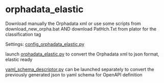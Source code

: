 # orphadata_elastic

Download manually the Orphadata xml or use some scripts
from download_new_orpha.bat
AND download PatHch.Txt from plator for the classification tag

Settings: [config_orphadata_elastic.py](./config_orphadata_elastic.py)

launch [orphadata_elastic.py](./orphadata_elastic.py) to convert
the Orphadata xml to json format, elastic ready

[yaml_schema_descriptor.py](./yaml_schema_descriptor.py) can be launched 
separately to convert the previously generated json to yaml schema for
OpenAPI definition
